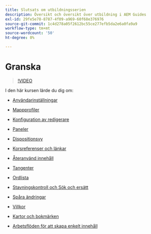 ```yaml
---
title: Slutsats om utbildningsserien
description: Översikt och översikt över utbildning i AEM Guides
exl-id: 29fe5e78-8787-4f09-a969-60f68e376976
source-git-commit: 1c4d278a05f2612bc55ce277efb5da2e6a0fa9a9
workflow-type: tm+mt
source-wordcount: '50'
ht-degree: 0%

---
```


# Granska

>[!VIDEO](https://video.tv.adobe.com/v/342771?quality=12&learn=on)

I den här kursen lärde du dig om:

- [Användarinställningar](./user-settings-preferences-toolbars.md)

- [Mappprofiler](folder-profiles.md)

- [Konfiguration av redigerare](editor-configuration.md)

- [Paneler](panels.md)

- [Dispositionsvy](outline-view.md)

- [Korsreferenser och länkar](cross-references-and-links.md)

- [Återanvänd innehåll](content-reuse.md)

- [Tangenter](keys.md)

- [Ordlista](glossary.md)

- [Stavningskontroll och Sök och ersätt](spell-check.md)

- [Spåra ändringar](track-changes.md)

- [Villkor](conditions.md)

- [Kartor och bokmärken](maps-and-bookmaps.md)

- [Arbetsflöden för att skapa enkelt innehåll](simple-content-creation-workflows.md)
